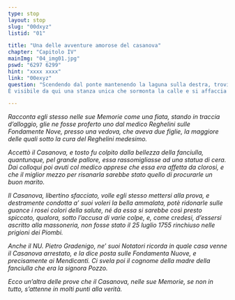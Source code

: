 ```yaml
---
type: stop
layout: stop
slug: "00dxyz"
listid: "01"

title: "Una delle avventure amorose del casanova"
chapter: "Capitolo IV"
mainImg: "04_img01.jpg"
pswd: "6297 6299"
hint: "xxxx xxxx"
link: "00exyz"
question: "Scendendo dal ponte mantenendo la laguna sulla destra, troviamo un passaggio in legno per la Corte Berlendis. Attraversandola ci troviamo nell’omonima calle.
È visibile da qui una stanza unica che sormonta la calle e si affaccia al canale sostenuta da due blocchi di legno su cui sono impressi due numeri. Quali sono?"

---
```

*Racconta egli stesso nelle sue Memorie come una fiata, stando in traccia d’alloggio, glie ne fosse proferto uno dal medico Reghelini sulle Fondamente Nove, presso una vedova, che aveva due figlie, la maggiore delle quali sotto la cura del Reghelini medesimo.*

*Accettò il Casanova, e tosto fu colpito dalla bellezza della fanciulla, quantunque, pel grande pallore, essa rassomigliasse ad una statua di cera. Dai colloqui poi avuti col medico apprese che essa era affetta da clorosi, e che il miglior mezzo per risanarla sarebbe stato quello di procurarle un buon marito.*

*Il Casanova, libertino sfacciato, volle egli stesso mettersi alla prova, e destramente condotta a’ suoi voleri la bella ammalata, potè ridonarle sulle guance i rosei colori della salute, né da essa si sarebbe così presto spiccato, qualora, sotto l’accusa di varie colpe, e, come credesi, d’essersi ascritto alla massoneria, non fosse stato il 25 luglio 1755 rinchiuso nelle prigioni dei Piombi.*

*Anche il NU. Pietro Gradenigo, ne’ suoi Notatori ricorda in quale casa venne il Casanova arrestato, e la dice posta sulle Fondamenta Nuove, e precisamente ai Mendicanti. Ci svela poi il cognome della madre della fanciulla che era la signora Pozzo.*

*Ecco un’altra delle prove che il Casanova, nelle sue Memorie, se non in tutto, s’attenne in molti punti alla verità.*